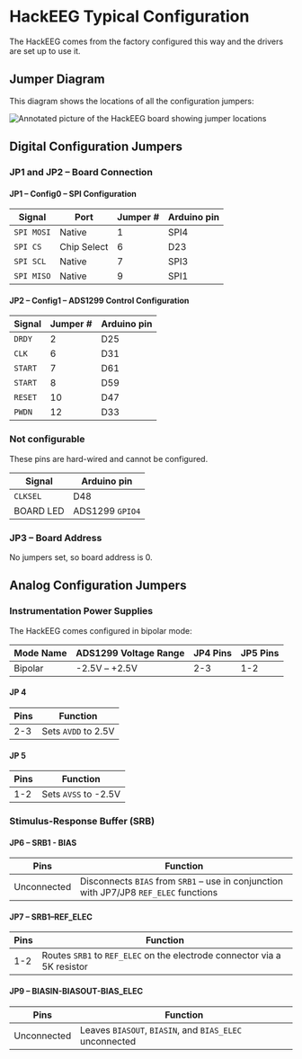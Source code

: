 # HackEEG Typical Configuration

The HackEEG comes from the factory configured this way and the drivers are set up to use it.

## Jumper Diagram

This diagram shows the locations of all the configuration jumpers:

![Annotated picture of the HackEEG board showing jumper locations](https://raw.githubusercontent.com/adamfeuer/hackeeg-shield/master/docs/hackeeg-shield-top-annotated.jpg)


## Digital Configuration Jumpers


### JP1 and JP2 – Board Connection
    
#### JP1 – Config0 – SPI Configuration


| Signal		|Port				|Jumper #	| Arduino pin |
|------------	|---------------	|--------	|----------- |
| `SPI MOSI`	| Native			| 1			| SPI4       |
| `SPI CS`	| Chip Select		| 6			| D23        |
| `SPI SCL` 	| Native			| 7			| SPI3       |
| `SPI MISO` 	| Native			| 9			| SPI1       |

      
#### JP2 – Config1 – ADS1299 Control Configuration


| Signal		| Jumper #	| Arduino pin	|
|------------	|------------	|------------	|
| `DRDY`		| 2				| D25      	|
| `CLK`		| 6				| D31      	|
| `START`		| 7				| D61      	|
| `START`		| 8				| D59      	|
| `RESET`		| 10			| D47      	|
| `PWDN`		| 12			| D33      	|


### Not configurable

These pins are hard-wired and cannot be configured.

| Signal		|Arduino pin			|
|------------	|------------------	|
| `CLKSEL`	| D48					|
| BOARD LED	| ADS1299 `GPIO4`	|


### JP3 – Board Address 

No jumpers set, so board address is 0.

## Analog Configuration Jumpers

### Instrumentation Power Supplies

The HackEEG comes configured in bipolar mode:

| Mode Name	| ADS1299 Voltage Range		| JP4 Pins| JP5 Pins |
|------------	|-------------------------	|---------|--------- |
| Bipolar		| -2.5V – +2.5V				| 2-3     | 1-2      |


#### JP 4

| Pins			| Function				|
|------------	|----------------------	|
| 2-3			| Sets `AVDD` to 2.5V	|
 
#### JP 5

| Pins			| Function					|
|------------	|-------------------------	|
| 1-2			| Sets `AVSS` to -2.5V		|


### Stimulus-Response Buffer (SRB)


#### JP6 – SRB1 - BIAS

| Pins				| Function                                                                              |
|---------------	|-------------------------------------------------------------------------------------- |
| Unconnected 	| Disconnects `BIAS` from `SRB1` – use in conjunction with JP7/JP8 `REF_ELEC` functions |


#### JP7 – SRB1–REF_ELEC 

| Pins			| Function                                                             |
|------------	|--------------------------------------------------------------------- |
| 1-2			| Routes `SRB1` to `REF_ELEC` on the electrode connector via a 5K resistor |

#### JP9 – BIASIN-BIASOUT-BIAS_ELEC 

| Pins			| Function                                                                       |
|------------	|------------------------------------------------------------------------------- |
| Unconnected	| Leaves `BIASOUT`, `BIASIN`, and `BIAS_ELEC` unconnected                        |	|



